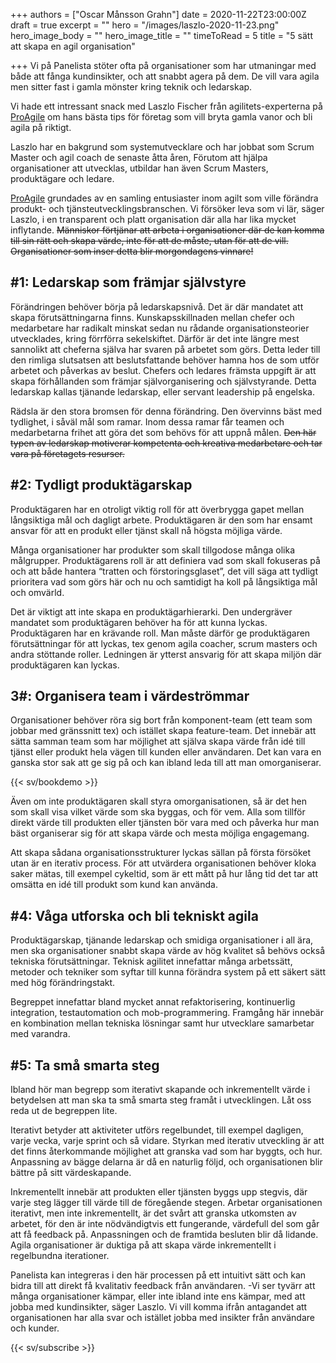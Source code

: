 +++
authors = ["Oscar Månsson Grahn"]
date = 2020-11-22T23:00:00Z
draft = true
excerpt = ""
hero = "/images/laszlo-2020-11-23.png"
hero_image_body = ""
hero_image_title = ""
timeToRead = 5
title = "5 sätt att skapa en agil organisation"

+++
Vi på Panelista stöter ofta på organisationer som har utmaningar med både att fånga kundinsikter, och att snabbt agera på dem. De vill vara agila men sitter fast i gamla mönster kring teknik och ledarskap.

Vi hade ett intressant snack med Laszlo Fischer från agilitets-experterna på [ProAgile](proagile.se) om hans bästa tips för företag som vill bryta gamla vanor och bli agila på riktigt.

Laszlo har en bakgrund som systemutvecklare och har jobbat som Scrum Master och agil coach de senaste åtta åren, Förutom att hjälpa organisationer att utvecklas, utbildar han även Scrum Masters, produktägare och ledare.

[ProAgile](www.proagile.se) grundades av en samling entusiaster inom agilt som ville förändra produkt- och tjänsteutvecklingsbranschen. Vi försöker leva som vi lär, säger Laszlo, i en transparent och platt organisation där alla har lika mycket inflytande. ~~Människor förtjänar att arbeta i organisationer där de kan komma till sin rätt och skapa värde, inte för att de måste, utan för att de vill. Organisationer som inser detta blir morgondagens vinnare!~~

## #1: Ledarskap som främjar självstyre

Förändringen behöver börja på ledarskapsnivå. Det är där mandatet att skapa förutsättningarna finns. Kunskapsskillnaden mellan chefer och medarbetare har radikalt minskat sedan nu rådande organisationsteorier utvecklades, kring förrförra sekelskiftet. Därför är det inte längre mest sannolikt att cheferna själva har svaren på arbetet som görs. Detta leder till den rimliga slutsatsen att beslutsfattande behöver hamna hos de som utför arbetet och påverkas av beslut. Chefers och ledares främsta uppgift är att skapa förhållanden som främjar självorganisering och självstyrande. Detta ledarskap kallas tjänande ledarskap, eller servant leadership på engelska.

Rädsla är den stora bromsen för denna förändring. Den övervinns bäst med tydlighet, i såväl mål som ramar. Inom dessa ramar får teamen och medarbetarna frihet att göra det som behövs för att uppnå målen. ~~Den här typen av ledarskap motiverar kompetenta och kreativa medarbetare och tar vara på företagets resurser.~~

## #2: Tydligt produktägarskap

Produktägaren har en otroligt viktig roll för att överbrygga gapet mellan långsiktiga mål och dagligt arbete. Produktägaren är den som har ensamt ansvar för att en produkt eller tjänst skall nå högsta möjliga värde.

Många organisationer har produkter som skall tillgodose många olika målgrupper. Produktägarens roll är att definiera vad som skall fokuseras på och att både hantera “tratten och förstoringsglaset”, det vill säga att tydligt prioritera vad som görs här och nu och samtidigt ha koll på långsiktiga mål och omvärld.

Det är viktigt att inte skapa en produktägarhierarki. Den undergräver mandatet som produktägaren behöver ha för att kunna lyckas. Produktägaren har en krävande roll. Man måste därför ge produktägaren förutsättningar för att lyckas, tex genom agila coacher, scrum masters och andra stöttande roller. Ledningen är ytterst ansvarig för att skapa miljön där produktägaren kan lyckas.

## 3#: Organisera team i värdeströmmar

Organisationer behöver röra sig bort från komponent-team (ett team som jobbar med gränssnitt tex) och istället skapa feature-team. Det innebär att sätta samman team som har möjlighet att själva skapa värde från idé till tjänst eller produkt hela vägen till kunden eller användaren. Det kan vara en ganska stor sak att ge sig på och kan ibland leda till att man omorganiserar.

{{< sv/bookdemo >}}

Även om inte produktägaren skall styra omorganisationen, så är det hen som skall visa vilket värde som ska byggas, och för vem. Alla som tillför direkt värde till produkten eller tjänsten bör vara med och påverka hur man bäst organiserar sig för att skapa värde och mesta möjliga engagemang.

Att skapa sådana organisationsstrukturer lyckas sällan på första försöket utan är en iterativ process. För att utvärdera organisationen behöver kloka saker mätas, till exempel cykeltid, som är ett mått på hur lång tid det tar att omsätta en idé till produkt som kund kan använda.

## #4: Våga utforska och bli tekniskt agila

Produktägarskap, tjänande ledarskap och smidiga organisationer i all ära, men ska organisationer snabbt skapa värde av hög kvalitet så behövs också tekniska förutsättningar. Teknisk agilitet innefattar många arbetssätt, metoder och tekniker som syftar till kunna förändra system på ett säkert sätt med hög förändringstakt.

Begreppet innefattar bland mycket annat refaktorisering, kontinuerlig integration, testautomation och mob-programmering. Framgång här innebär en kombination mellan tekniska lösningar samt hur utvecklare samarbetar med varandra.

## #5: Ta små smarta steg

Ibland hör man begrepp som iterativt skapande och inkrementellt värde i betydelsen att man ska ta små smarta steg framåt i utvecklingen. Låt oss reda ut de begreppen lite.

Iterativt betyder att aktiviteter utförs regelbundet, till exempel dagligen, varje vecka, varje sprint och så vidare. Styrkan med iterativ utveckling är att det finns återkommande möjlighet att granska vad som har byggts, och hur. Anpassning av bägge delarna är då en naturlig följd, och organisationen blir bättre på sitt värdeskapande.

Inkrementellt innebär att produkten eller tjänsten byggs upp stegvis, där varje steg lägger till värde till de föregående stegen. Arbetar organisationen iterativt, men inte inkrementellt, är det svårt att granska utkomsten av arbetet, för den är inte nödvändigtvis ett fungerande, värdefull del som går att få feedback på. Anpassningen och de framtida besluten blir då lidande. Agila organisationer är duktiga på att skapa värde inkrementellt i regelbundna iterationer.

Panelista kan integreras i den här processen på ett intuitivt sätt och kan bidra till att direkt få kvalitativ feedback från användaren. -Vi ser tyvärr att många organisationer kämpar, eller inte ibland inte ens kämpar, med att jobba med kundinsikter, säger Laszlo. Vi vill komma ifrån antagandet att organisationen har alla svar och istället jobba med insikter från användare och kunder.

{{< sv/subscribe >}}